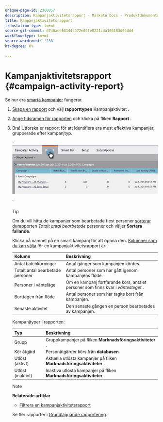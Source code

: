 ```yaml
---
unique-page-id: 2360057
description: Kampanjaktivitetsrapport - Marketo Docs - Produktdokumentation
title: Kampanjaktivitetsrapport
translation-type: tm+mt
source-git-commit: d7d6aee63144c472e02fe0221c4a164183d04dd4
workflow-type: tm+mt
source-wordcount: '238'
ht-degree: 0%

---
```



# Kampanjaktivitetsrapport {#campaign-activity-report}

Se hur era [smarta kampanjer](http://docs.marketo.com/display/docs/smart+campaigns) fungerar.

1. [Skapa en rapport](../../../../product-docs/reporting/basic-reporting/creating-reports/create-a-report-in-a-program.md) och välj **rapporttypen** Kampanjaktivitet [](report-type-overview.md).
1. [Ange tidsramen för rapporten](../../../../product-docs/reporting/basic-reporting/editing-reports/change-a-report-time-frame.md) och klicka på fliken **Rapport** .
1. Bra! Utforska er rapport för att identifiera era mest effektiva kampanjer, grupperade efter kampanjtyp.

   ` ![](assets/image2014-9-16-16-3a8-3a45.png)

   `

   >[!TIP]
   >
   >Om du vill hitta de kampanjer som bearbetade flest personer [sorterar du](../../../../product-docs/reporting/basic-reporting/editing-reports/sort-report-on-columns.md)rapporten *Totalt antal bearbetade* personer och väljer **Sortera fallande**.

   Klicka på namnet på en smart kampanj för att öppna den.  [Kolumner som du kan välja](../../../../product-docs/reporting/basic-reporting/editing-reports/select-report-columns.md) för en kampanjaktivitetsrapport är:

   | Kolumn | Beskrivning |
   |---|---|
   | Antal batchkörningar | Antal gånger som kampanjen kördes. |
   | Totalt antal bearbetade personer | Antal personer som har gått igenom kampanjens flöde. |
   | Personer i vänteläge | Om en kampanj fortfarande körs, antalet personer som finns kvar i *väntesteget* . |
   | Borttagen från flöde | Antal personer som har tagits bort från kampanjen. |
   | Senaste aktivitet | Den senaste gången en person bearbetades av kampanjen. |

   Kampanjtyper i rapporten:

   | Typ | Beskrivning |
   |---|---|
   | Grupp | Gruppkampanjer på fliken **Marknadsföringsaktiviteter** . |
   | Kör åtgärd | Personåtgärder körs från **databasen**. |
   | Utlöst (aktivt) | Aktuella utlösta kampanjer på fliken **Marknadsföringsaktiviteter** . |
   | Utlöst (inaktivt) | Inaktiva utlösta kampanjer på fliken **Marknadsföringsaktiviteter** . |

   >[!NOTE]
   >
   >**Relaterade artiklar**
   >
   >    
   >    
   >    * [Filtrera en kampanjaktivitetsrapport](../../../../product-docs/reporting/basic-reporting/report-activity/filter-a-campaign-activity-report.md)


   Se fler rapporter i [Grundläggande rapportering](http://docs.marketo.com/display/docs/basic+reporting).


